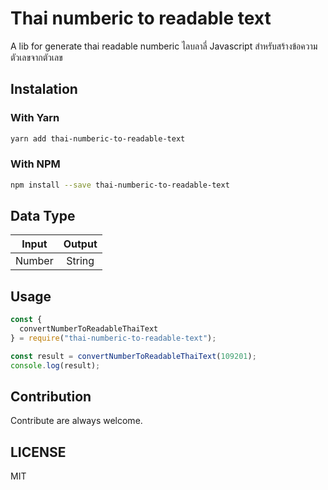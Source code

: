# Thai numberic to readable text

A lib for generate thai readable numberic
ไลบลาลี่ Javascript สำหรับสร้างข้อความตัวเลขจากตัวเลข

## Instalation

### With Yarn

```bash
yarn add thai-numberic-to-readable-text
```

### With NPM

```bash
npm install --save thai-numberic-to-readable-text
```

## Data Type

| Input  | Output |
| ------ | :----: |
| Number | String |

## Usage

```javascript
const {
  convertNumberToReadableThaiText
} = require("thai-numberic-to-readable-text");

const result = convertNumberToReadableThaiText(109201);
console.log(result);
```

## Contribution

Contribute are always welcome.

## LICENSE

MIT
